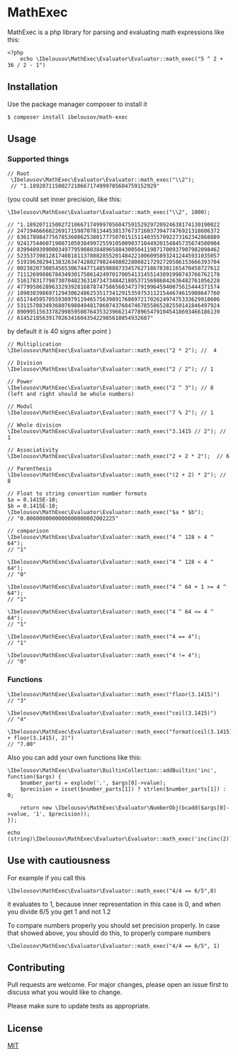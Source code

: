 # MathExec

MathExec is a php library for parsing and evaluating math expressions like this: 

    <?php
        echo \Ibelousov\MathExec\Evaluator\Evaluator::math_exec("5 ^ 2 + 36 / 2 - 1")

## Installation

Use the package manager composer to install it

    $ composer install ibelousov/math-exec

## Usage

### Supported things

    // Root  
     \Ibelousov\MathExec\Evaluator\Evaluator::math_exec("\\2"); 
     // "1.1892071150027210667174999705604759152929"

(you could set inner precision, like this:

    \Ibelousov\MathExec\Evaluator\Evaluator::math_exec("\\2", 1000); 
    
    // "1.1892071150027210667174999705604759152929720924638174130190022
    // 2471946666822691715987078134453813767371603739477476921318606372
    // 6361789847756785360862538017775070151511403557092273162342868889
    // 9241754460719087105038499725591050098371044920154845735674580904
    // 8399409309000349779590803848965884300504119871700937907982098462
    // 5235373981281740818113780828552014842210060958932412445931035057
    // 5191963029413832634742802798244080228008217292720586153666393704
    // 0023820730854565306744771485988873345762718678381165470458727612
    // 7111269988678434930175861424970170054131455143891998743766762178
    // 5161783177987307048236318734734842180537156986842636482761056228
    // 4779958628963329392816878747586560347379199645940075615444371574
    // 1890303986971294306248625351734129153597531121544674615908647760
    // 6517445957055930979119465756398917686972170262497475333629918606
    // 5311570834936807698049481706074376847467855865282550141846497924
    // 8909951563378299859508764353239662147789654791045418693466186139
    // 614521856391702634160435422985610854932687"

by default it is 40 signs after point
)

    // Multiplication
    \Ibelousov\MathExec\Evaluator\Evaluator::math_exec("2 * 2"); //  4

    // Division
    \Ibelousov\MathExec\Evaluator\Evaluator::math_exec("2 / 2"); // 1

    // Power
    \Ibelousov\MathExec\Evaluator\Evaluator::math_exec("2 ^ 3"); // 8 (left and right should be whole numbers)

    // Modul
    \Ibelousov\MathExec\Evaluator\Evaluator::math_exec("7 % 2"); // 1

    // Whole division
    \Ibelousov\MathExec\Evaluator\Evaluator::math_exec("3.1415 // 2"); // 1

    // Associativity
    \Ibelousov\MathExec\Evaluator\Evaluator::math_exec("2 + 2 * 2");  // 6

    // Parenthesis
    \Ibelousov\MathExec\Evaluator\Evaluator::math_exec("(2 + 2) * 2"); // 8

    // Float to string convertion number formats
    $a = 0.1415E-10;
    $b = 0.1415E-10;
    \Ibelousov\MathExec\Evaluator\Evaluator::math_exec("$a * $b"); 
    // "0.0000000000000000000002002225"

    // comparison
    \Ibelousov\MathExec\Evaluator\Evaluator::math_exec("4 ^ 128 > 4 ^ 64"); 
    // "1" 
    
    \Ibelousov\MathExec\Evaluator\Evaluator::math_exec("4 ^ 128 < 4 ^ 64"); 
    // "0" 
    
    \Ibelousov\MathExec\Evaluator\Evaluator::math_exec("4 ^ 64 + 1 >= 4 ^ 64"); 
    // "1"
    
    \Ibelousov\MathExec\Evaluator\Evaluator::math_exec("4 ^ 64 <= 4 ^ 64"); 
    // "1"
    
    \Ibelousov\MathExec\Evaluator\Evaluator::math_exec("4 == 4"); 
    // "1"
    
    \Ibelousov\MathExec\Evaluator\Evaluator::math_exec("4 != 4"); 
    // "0"

### Functions

    \Ibelousov\MathExec\Evaluator\Evaluator::math_exec("floor(3.1415)") 
    // "3"

    \Ibelousov\MathExec\Evaluator\Evaluator::math_exec("ceil(3.1415)") 
    // "4"

    \Ibelousov\MathExec\Evaluator\Evaluator::math_exec("format(ceil(3.1415) + floor(3.1415), 2)") 
    // "7.00" 

Also you can add your own functions like this:

    \Ibelousov\MathExec\Evaluator\BuiltinCollection::addBuiltin('inc', function($args) {
        $number_parts = explode('.', $args[0]->value);
        $precision = isset($number_parts[1]) ? strlen($number_parts[1]) : 0;
    
        return new \Ibelousov\MathExec\Evaluator\NumberObj(bcadd($args[0]->value, '1', $precision));
    });
    
    echo (string)\Ibelousov\MathExec\Evaluator\Evaluator::math_exec('inc(inc(2))',40);

## Use with cautiousness

For example if you call this

    \Ibelousov\MathExec\Evaluator\Evaluator::math_exec("4/4 == 6/5",0) 
    
it evaluates to 1, because inner representation in this case is 0, and when you divide 6/5 you get 1 and not 1.2

To compare numbers properly you should set precision properly. In case that showed above,
you should do this, to properly compare numbers 

    \Ibelousov\MathExec\Evaluator\Evaluator::math_exec("4/4 == 6/5", 1) 

## Contributing
Pull requests are welcome. For major changes, please open an issue first to discuss what you would like to change.

Please make sure to update tests as appropriate.

## License
[MIT](https://choosealicense.com/licenses/mit/)